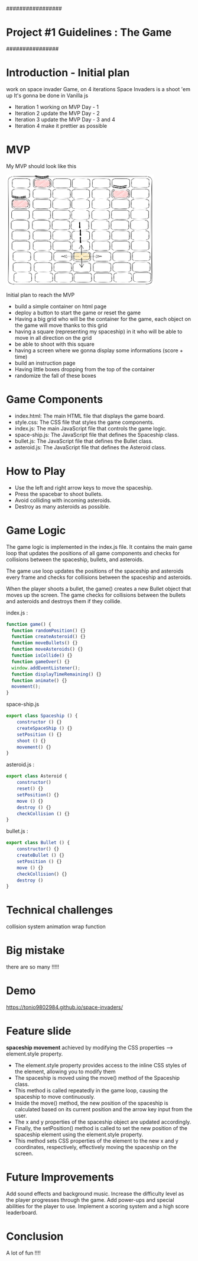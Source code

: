#################

# Project #1 Guidelines : The Game

################

# Introduction - Initial plan

work on space invader Game, on 4 iterations
Space Invaders is a shoot 'em up
It's gonna be done in Vanilla js

- Iteration 1 working on MVP Day - 1
- Iteration 2 update the MVP Day - 2
- Iteration 3 update the MVP Day - 3 and 4
- Iteration 4 make it prettier as possible

# MVP

My MVP should look like this

<img style="width:400px; height:300px" src="./game.svg"></img>

Initial plan to reach the MVP

- build a simple container on html page
- deploy a button to start the game or reset the game
- Having a big grid who will be the container for the game, each object on the game will move thanks to this grid
- having a square (representing my spaceship) in it who will be able to move in all direction on the grid
- be able to shoot with this square
- having a screen where we gonna display some informations (score + time)
- build an instruction page
- Having little boxes dropping from the top of the container
- randomize the fall of these boxes

# Game Components

- index.html: The main HTML file that displays the game board.
- style.css: The CSS file that styles the game components.
- index.js: The main JavaScript file that controls the game logic.
- space-ship.js: The JavaScript file that defines the Spaceship class.
- bullet.js: The JavaScript file that defines the Bullet class.
- asteroid.js: The JavaScript file that defines the Asteroid class.

# How to Play

- Use the left and right arrow keys to move the spaceship.
- Press the spacebar to shoot bullets.
- Avoid colliding with incoming asteroids.
- Destroy as many asteroids as possible.

# Game Logic

The game logic is implemented in the index.js file. It contains the main game loop that updates the positions of all game components and checks for collisions between the spaceship, bullets, and asteroids.

The game use loop updates the positions of the spaceship and asteroids every frame and checks for collisions between the spaceship and asteroids.

When the player shoots a bullet, the game() creates a new Bullet object that moves up the screen. The game checks for collisions between the bullets and asteroids and destroys them if they collide.

index.js :

```javascript
function game() {
  function randomPosition() {}
  function createAsteroid() {}
  function moveBullets() {}
  function moveAsteroids() {}
  function isCollide() {}
  function gameOver() {}
  window.addEventListener();
  function displayTimeRemaining() {}
  function animate() {}
  movement();
}
```

space-ship.js

```javascript
export class Spaceship () {
    constructor () {}
    createSpaceShip () {}
    setPosition () {}
    shoot () {}
    movement() {}
}
```

asteroid.js :

```javascript
export class Asteroid {
    constructor()
    reset() {}
    setPosition() {}
    move () {}
    destroy () {}
    checkCollision () {}
}
```

bullet.js :

```javascript
export class Bullet () {
    constructor() {}
    createBullet () {}
    setPosition () {}
    move () {}
    checkCollision() {}
    destroy ()
}
```

# Technical challenges

collision system
animation
wrap function

# Big mistake

there are so many !!!!!

# Demo

https://tonio9802984.github.io/space-invaders/

# Feature slide

**spaceship movement** achieved by modifying the CSS properties --> element.style property.

- The element.style property provides access to the inline CSS styles of the element, allowing you to modify them
- The spaceship is moved using the move() method of the Spaceship class.
- This method is called repeatedly in the game loop, causing the spaceship to move continuously.
- Inside the move() method, the new position of the spaceship is calculated based on its current position and the arrow key input from the user.
- The x and y properties of the spaceship object are updated accordingly.
- Finally, the setPosition() method is called to set the new position of the spaceship element using the element.style property.
- This method sets CSS properties of the element to the new x and y coordinates, respectively, effectively moving the spaceship on the screen.

# Future Improvements

Add sound effects and background music.
Increase the difficulty level as the player progresses through the game.
Add power-ups and special abilities for the player to use.
Implement a scoring system and a high score leaderboard.

# Conclusion

A lot of fun !!!!
